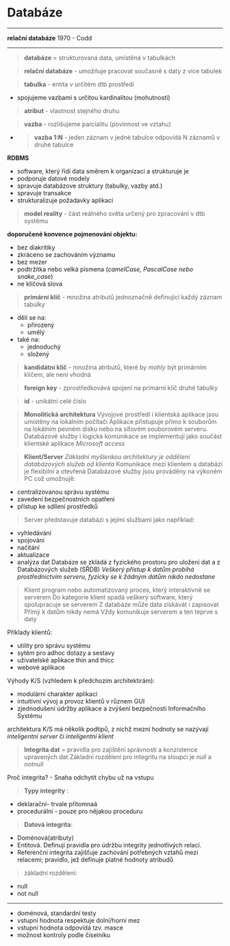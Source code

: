 Databáze
=========
***********************************************

**relační databáze** 1970 - Codd
***********************************************

> **databáze** = strukturovaná data, umístěná v tabulkách
  
> **relační databáze** - umožňuje pracovat současně s daty z více tabulek  
  
> **tabulka** - entita v určitém dtb prostředí
- spojujeme vazbami s určitou kardinalitou (mohutností)

> **atribut** - vlastnost stejného druhu

> **vazba** - rozlišujeme parcialitu (povinnost ve vztahu)
- >**vazba 1:N** - jeden záznam v jedné tabulce odpovídá N záznamů v druhé tabulce

**RDBMS** 
- software, který řídí data směrem k organizaci a strukturuje je
- podporuje datové modely
- spravuje databázove struktury (tabulky, vazby atd.)
- spravuje transakce
- strukturalizuje požadavky aplikací

> **model reality** - část reálného světa určený pro zpracování v dtb systému

**doporučené konvence pojmenování objektu:**
- bez diakritiky
- zkráceno se zachováním významu
- bez mezer
- podtržítka nebo velká písmena (_camelCase, PascalCase nebo snake_case_)
- ne klíčová slova

> **primární klíč** - množina atributů jednoznačně definující každý záznam tabulky
- dělí se na:
  - přirozený
  - umělý
- také na:
  - jednoduchý
  - složený

  
> **kandidátní klíč** - množina atributů, které by _mohly_ být primárním klíčem, ale není vhodná

> **foreign key** - zprostředkovává spojení na primární klíč druhé tabulky

> **id** - unikátní celé číslo

>**Monolitická architektura**
Vývojové prostředí i klientská aplikace jsou umístěny na lokálním počítači
Aplikace přistupuje přímo k souborům na lokálním pevném disku nebo na síťovém souborovém serveru.
Databázové služby i logická komunikace se implementují jako součást klientské aplikace
_Microsoft access_

>**Klient/Server**
_Základní myšlenkou architektury je oddělení databázových služeb od klienta_
Komunikace mezi klientem a databází je flexibilní a otevřená
Databázové služby jsou prováděny na výkoném PC což umožnujě:
- centralizovanou správu systému
- zavedení bezpečnostních opatření
- přístup ke sdílení prostředků

>Server představuje databázi s jejími službami jako například:
- vyhledávání
- spojování
- načítání
- aktualizace
- analýza dat
Databáze se zkládá z fyzického prostoru pro uložení dat a z Databázových služeb (SŘDB)
_Veškerý přístup k datům probíhá prostřednictvím serveru, fyzicky se k žádným datům nikdo nedostane_

>Klient program nebo automatizovaný proces, který interaktivně se serverem
Do kategorie klient spadá veškerý software, který spolupracuje se serverem
Z databáze může data získávát i zapisovat
Přímý k datům nikdy nemá
Vždy komunikuje serverem a ten teprve s daty

Příklady klientů:
- utility pro správu systému
- sytém pro adhoc dotazy a sestavy
- uživatelské aplikace thin and thicc
- webové aplikace

Výhody K/S (vzhledem k předchozím architektirám):
- modulární charakter aplikací
- intuitivní vývoj a provoz klientů v různem GUI
- zjednodušení údržby aplikace a zvýšení bezpečnosti Informačního Systému

architektura K/S má několik podtipů, z nichž mezní hodnoty se nazývají _inteligentní server_ či _inteligentní klient_ 

>**Integrita dat** = pravidla pro zajištění správnosti a konzistence upravených dat
Základní rozdělení pro integritu na sloupci je _null_ a _notnull_

Proč integrita? - Snaha odchytit chybu už na vstupu

>**Typy integrity** :
- deklarační- trvale přítomnaá
- procedurální - pouze pro nějakou proceduru

>**Datová integrita**:
- Doménová(atributy)
- Entitová. Definují pravidla pro údržbu integrity jednotlivých relací.
- Referenční integrita zajišťuje zachování potřebných vztahů mezi relacemi; pravidlo, jež definuje platné hodnoty atribudů

> základní rozdělení:
- null
- not null
------------------------------------------------------
- doménová, standardní testy
- vstupní hodnota respektuje dolní/horní mez
- vstupní hodnota odpovídá tzv. masce
- možnost kontroly podle číselníku
